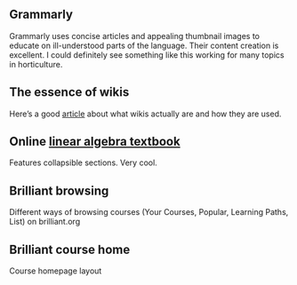 ## Grammarly
Grammarly uses concise articles and appealing thumbnail images to educate on ill-understood parts of the language. Their content creation is excellent. I could definitely see something like this working for many topics in horticulture.

## The essence of wikis
Here’s a good [article](https://business.tutsplus.com/tutorials/what-are-wikis-and-why-should-you-use-them--cms-19540) about what wikis actually are and how they are used.

## Online [linear algebra textbook](http://linear.ups.edu/fcla/section-MM.html)
Features collapsible sections. Very cool.

## Brilliant browsing
Different ways of browsing courses (Your Courses, Popular, Learning Paths, List) on brilliant.org

## Brilliant course home
Course homepage layout
